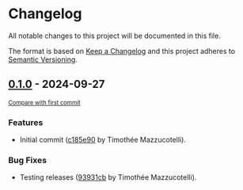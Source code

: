 # Changelog

All notable changes to this project will be documented in this file.

The format is based on [Keep a Changelog](http://keepachangelog.com/en/1.0.0/)
and this project adheres to [Semantic Versioning](http://semver.org/spec/v2.0.0.html).

<!-- insertion marker -->
## [0.1.0](https://github.com/pawamoy/pawamoy-testing/releases/tag/0.1.0) - 2024-09-27

<small>[Compare with first commit](https://github.com/pawamoy/pawamoy-testing/compare/c185e9074c1d856bce6a8c3e8296c12afb0781e5...0.1.0)</small>

### Features

- Initial commit ([c185e90](https://github.com/pawamoy/pawamoy-testing/commit/c185e9074c1d856bce6a8c3e8296c12afb0781e5) by Timothée Mazzucotelli).

### Bug Fixes

- Testing releases ([93931cb](https://github.com/pawamoy/pawamoy-testing/commit/93931cb4cdb33fc435be15a886be1b8927a684e8) by Timothée Mazzucotelli).
